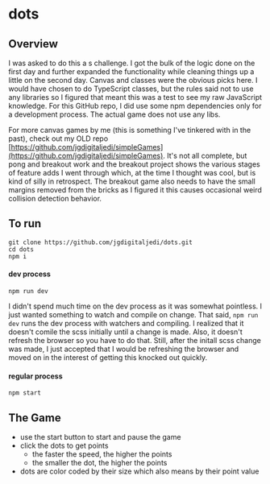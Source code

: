 # dots

## Overview

I was asked to do this a s challenge. I got the bulk of the logic done on the first day and further expanded the functionality while cleaning things up a little on the second day. Canvas and classes were the obvious picks here. I would have chosen to do TypeScript classes, but the rules said not to use any libraries so I figured that meant this was a test to see my raw JavaScript knowledge. For this GitHub repo, I did use some npm dependencies only for a development process. The actual game does not use any libs.

For more canvas games by me (this is something I've tinkered with in the past), check out my OLD repo [https://github.com/jgdigitaljedi/simpleGames](https://github.com/jgdigitaljedi/simpleGames). It's not all complete, but pong and breakout work and the breakout project shows the various stages of feature adds I went through which, at the time I thought was cool, but is kind of silly in retrospect. The breakout game also needs to have the small margins removed from the bricks as I figured it this causes occasional weird collision detection behavior.

## To run

```
git clone https://github.com/jgdigitaljedi/dots.git
cd dots
npm i
```

#### dev process

```
npm run dev
```

I didn't spend much time on the dev process as it was somewhat pointless. I just wanted something to watch and compile on change. That said, `npm run dev` runs the dev process with watchers and compiling. I realized that it doesn't comile the scss initially until a change is made. Also, it doesn't refresh the browser so you have to do that. Still, after the initall scss change was made, I just accepted that I would be refreshing the browser and moved on in the interest of getting this knocked out quickly.

#### regular process

```
npm start
```

## The Game

- use the start button to start and pause the game
- click the dots to get points
  - the faster the speed, the higher the points
  - the smaller the dot, the higher the points
- dots are color coded by their size which also means by their point value
